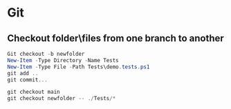 # Git

## Checkout folder\files from one branch to another

```PowerShell
Git checkout -b newfolder
New-Item -Type Directory -Name Tests
New-Item -Type File -Path Tests\demo.tests.ps1
git add ..
git commit...

git checkout main
git checkout newfolder -- ./Tests/*
```
